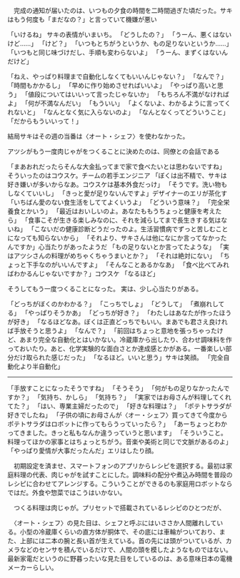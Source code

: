 　完成の通知が届いたのは、いつもの夕食の時間を二時間過ぎた頃だった。サキはもう何度も「まだなの？」と言っていて機嫌が悪い

「いけるね」
サキの表情がいまいち。
「どうしたの？」
「うーん、悪くはないけど……」
「けど？」
「いつもとちがうというか、もの足りないというか……」
「いつもと同じ味づけだし、手順も変わらないよ」
「うーん、まずくはないんだけど」

「ねえ、やっぱり料理まで自動化しなくてもいいんじゃない？」
「なんで？」
「時間もかかるし」
「早めに作り始めさせればいいよ」
「やっぱり高いと思う」
「値段についてはいいって言ったじゃないか」
「もちろん不満がなければよ」
「何が不満なんだい」
「もういい」
「よくないよ、わかるように言ってくれないと」
「なんとなく気に入らないのよ」
「なんとなくってどういうこと」
「だからもういいって！」

結局サキはその週の当番は〈オート・シェフ〉を使わなかった。

アツシがもう一度肉じゃがをつくることに決めたのは、同僚との会話である

「まあおれだったらそんな大金払ってまで家で食べたいとは思わないですね」
そういったのはコウスケ。チームの若手エンジニア
「ぼくは出不精で、サキは好き嫌いが多いからなあ。コウスケは基本外食だっけ」
「そうです。洗い物もしなくていいし」
「きっと愛が足りないんですよ」デザイナーのエリが茶化す
「いちばん愛のない食生活をしててよくいうよ」
「どういう意味？」
「完全栄養食とかいう」
「最近はおいしいのよ。あなたももうちょっと健康を考えたら」
「食事こそが生きる楽しみなのに、それを減らしてまで長生きする気はないね」
「こないだの健康診断どうだったのよ。生活習慣病でずっと苦しむことになっても知らないから」
「それより、サキさんは他になにか言ってなかったんですか」心当たりがあったようだ
「もの足りないとか言ってたような」
「実はアツシさんの料理がめちゃくちゃうまいとか？」
「それは絶対にない」
「ちょっと下手なのがいいんですよ」
「そんなことあるかなあ」
「食べ比べてみればわかるんじゃないですか？」コウスケ
「なるほど」

そうしてもう一度つくることになった。
実は、少し心当たりがある。

「どっちがぼくのかわかる？」
「こっちでしょ」
「どうして」
「煮崩れしてる」
「やっぱりそうかあ」
「どっちが好き？」
「わたしはあなたが作ったほうが好き」
「なるほどなあ。ぼくは正直どっちでもいい。まあでも君さえ良ければ手放そうと思うよ」
「なんで？」
「前回はちょっと意地を張っちゃったけど、あまり完全な自動化とはいかない。冷蔵庫から出したり、合わせ調味料を作っておいたり。あと、化学実験的な面白さとか達成感とかがある。一番楽しい部分だけ取られた感じだった」
「なるほど。いいと思う」サキは笑顔。
「完全自動化より半自動化」

---

「手放すことになったそうですね」
「そうそう」
「何がもの足りなかったんですか？」
「気持ち、かしら」
「気持ち？」
「実家ではお母さんが料理してくれてた？」
「はい、専業主婦だったので」
「好きな料理は？」
「ポテトサラダが好きでしたね」
「子供の頃にお母さんが〈オー・シェフ〉買ってきて今度からポテトサラダはロボットに作ってもらうっていったら？」
「あーちょっとわかってきました。きっと私もなんか違うっていうと思います」
「そういうこと。料理ってほかの家事とはちょっとちがう。音楽や美術と同じで文脈があるのよ」
「やっぱり愛情が大事だったんだ」エリはしたり顔。





　初期設定を済ませ、スマートフォンのアプリからレシピを選択する。最初は家庭料理の代表、肉じゃがを試すことにした。調味料の配分や煮込み時間を普段のレシピに合わせてアレンジする。こういうことができるのも家庭用ロボットならではだ。外食や惣菜ではこうはいかない。

　つくる料理は肉じゃが。プリセットで搭載されているレシピのひとつだが、

　〈オート・シェフ〉の見た目は、シェフと呼ぶにはいささか人間離れしている。小型の冷蔵庫くらいの直方体が胴体で、その底には車輪がついており、また、上部には二本の腕と長い首が生えている。首の先には頭がついているが、カメラなどのセンサを積んでいるだけで、人間の頭を模したようなものではない。最新家電だというのに野暮ったいな見た目をしているのは、ある意味日本の電機メーカーらしい。
